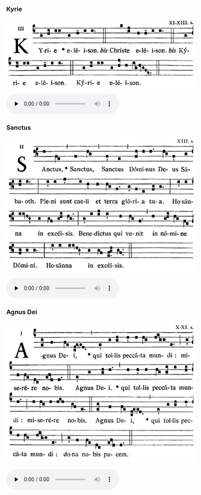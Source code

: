 ### Kyrie

![](images/mass-xvi-kyrie.jpg)

<audio src="https://storage.googleapis.com/kyriale/djc_16_kyrie_mp3_1.mp3" preload="none" controls="controls"></audio>

### Sanctus

![](images/mass-xvi-sanctus.jpg)

<audio src="https://storage.googleapis.com/kyriale/djc_16_sanctus_mp3_1.mp3" preload="none" controls="controls"></audio>

### Agnus Dei

![](images/mass-xvi-agnus.jpg)

<audio src="https://storage.googleapis.com/kyriale/djc_16_agnus_mp3_1.mp3" preload="none" controls="controls"></audio>
